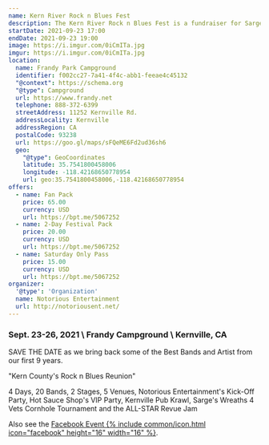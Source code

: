 ```yaml
---
name: Kern River Rock n Blues Fest
description: The Kern River Rock n Blues Fest is a fundraiser for Sarge's Wreaths 4 Vets in Kernville, CA.
startDate: 2021-09-23 17:00
endDate: 2021-09-23 19:00
image: https://i.imgur.com/0iCmITa.jpg
imgur: https://i.imgur.com/0iCmITa.jpg
location:
  name: Frandy Park Campground
  identifier: f002cc27-7a41-4f4c-abb1-feeae4c45132
  "@context": https://schema.org
  "@type": Campground
  url: https://www.frandy.net
  telephone: 888-372-6399
  streetAddress: 11252 Kernville Rd.
  addressLocality: Kernville
  addressRegion: CA
  postalCode: 93238
  url: https://goo.gl/maps/sFQeME6Fd2ud36sh6
  geo:
    "@type": GeoCoordinates
    latitude: 35.7541800458006
    longitude: -118.42168650778954
    url: geo:35.7541800458006,-118.42168650778954
offers:
  - name: Fan Pack
    price: 65.00
    currency: USD
    url: https://bpt.me/5067252
  - name: 2-Day Festival Pack
    price: 20.00
    currency: USD
    url: https://bpt.me/5067252    
  - name: Saturday Only Pass
    price: 15.00
    currency: USD
    url: https://bpt.me/5067252
organizer:
  '@type': 'Organization'
  name: Notorious Entertainment
  url: http://notoriousent.net/
---
```

### Sept. 23-26, 2021 \\ Frandy Campground \\ Kernville, CA

SAVE THE DATE as we bring back some of the Best Bands and Artist from our first 9 years.

"Kern County's Rock n Blues Reunion"

4 Days, 20 Bands, 2 Stages, 5 Venues, Notorious Entertainment's Kick-Off Party,
Hot Sauce Shop's VIP Party, Kernville Pub Krawl, Sarge's Wreaths 4 Vets Cornhole
Tournament and the ALL-STAR Revue Jam

Also see the [Facebook Event {% include common/icon.html icon="facebook" height="16" width="16" %}](https://www.facebook.com/events/924871581626472/?ref=newsfeed).
